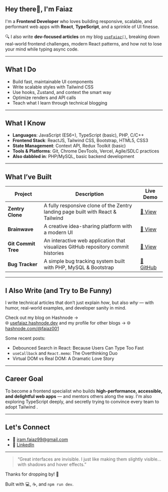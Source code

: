 ## Hey there👋, I'm Faiaz

I'm a **Frontend Developer** who loves building responsive, scalable, and performant web apps with **React**, **TypeScript**, and a sprinkle of UI finesse.

🔍 I also write **dev-focused articles** on my blog [`useFaiaz()`](https://usefaiaz.hashnode.dev), breaking down real-world frontend challenges, modern React patterns, and how not to lose your mind while typing async code.


---


## What I Do

-  Build fast, maintainable UI components
-  Write scalable styles with Tailwind CSS
-  Use hooks, Zustand, and context the smart way
-  Optimize renders and API calls
-  Teach what I learn through technical blogging


---


##  What I Know

- **Languages**: JavaScript (ES6+), TypeScript (basic), PHP, C/C++
- **Frontend Stack**: ReactJS, Tailwind CSS, Bootstrap, HTML5, CSS3
- **State Management**: Context API, Redux Toolkit (basic)
- **Tools & Platforms**: Git, Chrome DevTools, Vercel, Agile/SDLC practices
- **Also dabbled in**: PHP/MySQL, basic backend development


---



##  What I’ve Built

| Project       | Description                                                                                         | Live Demo |
|--------------|-----------------------------------------------------------------------------------------------------|-----------|
| **Zentry Clone**     | A fully responsive clone of the Zentry landing page built with React & Tailwind               | [🔗 View](https://zentry-clone-beta.vercel.app/) |
| **Brainwave**        | A creative idea-sharing platform with a modern UI                                             | [🔗 View](https://brainwave-001.vercel.app/) |
| **Git Commit Tree**  | An interactive web application that visualizes GitHub repository commit histories             | [🔗 View](https://git-commit-tree.vercel.app/) |
| **Bug Tracker**      | A simple bug tracking system built with PHP, MySQL & Bootstrap                                | [🔗 GitHub](https://github.com/Faiaz98/Bug-Tracking-System) |



---



## I Also Write (and Try to Be Funny)

I write technical articles that don’t just explain *how*, but also *why* — with humor, real-world examples, and developer sanity in mind.

Check out my blog on Hashnode →  
🌐 [usefaiaz.hashnode.dev](https://usefaiaz.hashnode.dev/)
and my profile for other blogs →
🌐 [hashnode.com/@faiaz001](https://hashnode.com/@faiaz001)

Some recent posts:
-  Debounced Search in React: Because Users Can Type Too Fast  
-  `useCallback` and `React.memo`: The Overthinking Duo  
-  Virtual DOM vs Real DOM: A Dramatic Love Story



---



##  Career Goal

To become a frontend specialist who builds **high-performance, accessible, and delightful web apps** — and mentors others along the way. I'm also exploring TypeScript deeply, and secretly trying to convince every team to adopt Tailwind .



---



##  Let's Connect

- 📧 [iram.faiaz99@gmail.com](mailto:iram.faiaz99@gmail.com)
- 💼 [LinkedIn](https://www.linkedin.com/in/faiaz98/)



---



> “Great interfaces are invisible. I just like making them slightly visible... with shadows and hover effects.”


Thanks for dropping by! 🌟


Built with 💻, ☕, and `npm run dev`.

